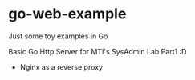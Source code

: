 # go-web-example
Just some toy examples in Go

Basic Go Http Server for MTI's SysAdmin Lab Part1 :D
 - Nginx as a reverse proxy
